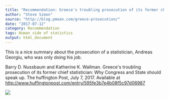 ```yaml
---
title: "Recommendation: Greece's troubling prosecution of its former chief statistician"
author: "Steve Simon"
source: "http://blog.pmean.com/greece-prosecution/"
date: "2017-07-12"
category: Recommendation
tags: Human side of statistics
output: html_document
---
```


This is a nice summary about the prosecution of a statistician, Andreas
Georgiu, who was only doing his job.

<!---More--->

Barry D. Nussbaum and Katherine K. Wallman. Greece's troubling
prosecution of its former chief statistician: Why Congress and State
should speak up. The huffington Post, July 7, 2017. Available at
<http://www.huffingtonpost.com/entry/595fe3b7e4b08f5c97d06987>

![](../../web/images/greece-prosecution01.png)




